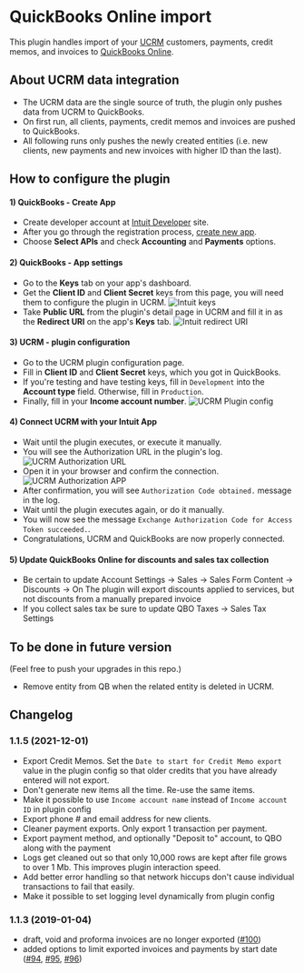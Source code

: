 # QuickBooks Online import
This plugin handles import of your [UCRM](https://ucrm.ubnt.com/) customers, payments, credit memos, and invoices to 
[QuickBooks Online](https://quickbooks.intuit.com/online/).

## About UCRM data integration
- The UCRM data are the single source of truth, the plugin only pushes data from UCRM to QuickBooks. 
- On first run, all clients, payments, credit memos and invoices are pushed to QuickBooks.
- All following runs only pushes the newly created entities (i.e. new clients, new payments and new invoices with higher ID than the last).

## How to configure the plugin
#### 1) QuickBooks - Create App
- Create developer account at [Intuit Developer](https://developer.intuit.com/) site.
- After you go through the registration process, [create new app](https://developer.intuit.com/v2/ui#/app/startcreate).
- Choose __Select APIs__ and check __Accounting__ and __Payments__ options.

#### 2) QuickBooks - App settings
- Go to the __Keys__ tab on your app's dashboard.
- Get the __Client ID__ and __Client Secret__ keys from this page, you will need them to configure the plugin in UCRM.
![Intuit keys](docs/images/intuit-developer-keys.png)
- Take __Public URL__ from the plugin's detail page in UCRM and fill it in as the __Redirect URI__  on the app's __Keys__ tab.
![Intuit redirect URI](docs/images/intuit-redirect-uri.png)

#### 3) UCRM - plugin configuration
- Go to the UCRM plugin configuration page.
- Fill in __Client ID__ and __Client Secret__ keys, which you got in QuickBooks.
- If you're testing and have testing keys, fill in `Development` into the __Account type__ field. Otherwise, fill in `Production`.
- Finally, fill in your **Income account number**.
![UCRM Plugin config](docs/images/ucrm-plugin-config.png)
 
#### 4) Connect UCRM with your Intuit App
- Wait until the plugin executes, or execute it manually.
- You will see the Authorization URL in the plugin's log.
![UCRM Authorization URL](docs/images/ucrm-authorization-url.png)
- Open it in your browser and confirm the connection.
![UCRM Authorization APP](docs/images/authorize-APP.png)
- After confirmation, you will see `Authorization Code obtained.` message in the log.
- Wait until the plugin executes again, or do it manually.
- You will now see the message `Exchange Authorization Code for Access Token succeeded.`.
- Congratulations, UCRM and QuickBooks are now properly connected.

#### 5) Update QuickBooks Online for discounts and sales tax collection
- Be certain to update Account Settings -> Sales -> Sales Form Content -> Discounts -> On
  The plugin will export discounts applied to services, but not discounts from a manually prepared invoice
- If you collect sales tax be sure to update QBO Taxes -> Sales Tax Settings

## To be done in future version
(Feel free to push your upgrades in this repo.)
- Remove entity from QB when the related entity is deleted in UCRM.

## Changelog
### 1.1.5 (2021-12-01)
- Export Credit Memos. Set the `Date to start for Credit Memo export` value in the
plugin config so that older credits that you have already entered will not export.
- Don't generate new items all the time. Re-use the same items.
- Make it possible to use `Income account name` instead of `Income account ID`
in plugin config
- Export phone # and email address for new clients.
- Cleaner payment exports. Only export 1 transaction per payment.
- Export payment method, and optionally "Deposit to" account, to QBO along with the payment
- Logs get cleaned out so that only 10,000 rows are kept after file grows to over 1 Mb.
  This improves plugin interaction speed.
- Add better error handling so that network hiccups don't cause
individual transactions to fail that easily.
- Make it possible to set logging level dynamically from plugin config
### 1.1.3 (2019-01-04)
- draft, void and proforma invoices are no longer exported ([#100](https://github.com/Ubiquiti-App/UCRM-plugins/pull/100))
- added options to limit exported invoices and payments by start date ([#94](https://github.com/Ubiquiti-App/UCRM-plugins/pull/94), [#95](https://github.com/Ubiquiti-App/UCRM-plugins/pull/95), [#96](https://github.com/Ubiquiti-App/UCRM-plugins/pull/96))
